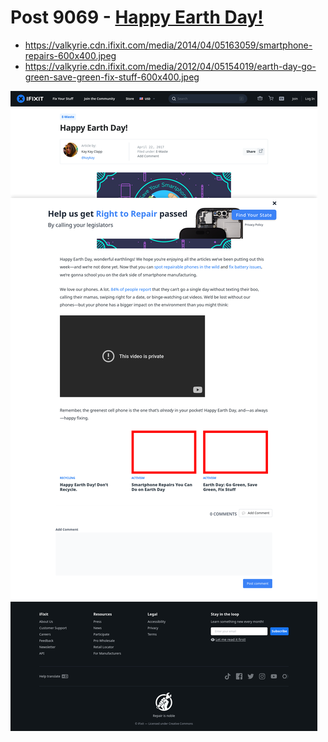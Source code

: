 # Post 9069 - [Happy Earth Day!](https://www.ifixit.com/News/9069/phones-environment)

- https://valkyrie.cdn.ifixit.com/media/2014/04/05163059/smartphone-repairs-600x400.jpeg
- https://valkyrie.cdn.ifixit.com/media/2012/04/05154019/earth-day-go-green-save-green-fix-stuff-600x400.jpeg

![screencap](screenshots/712a3f32-7714-4bab-9d4c-72ab16eb69e8.png)

